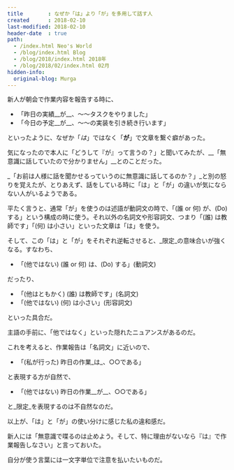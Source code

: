 ```yaml
---
title        : なぜか「は」より「が」を多用して話す人
created      : 2018-02-10
last-modified: 2018-02-10
header-date  : true
path:
  - /index.html Neo's World
  - /blog/index.html Blog
  - /blog/2018/index.html 2018年
  - /blog/2018/02/index.html 02月
hidden-info:
  original-blog: Murga
---
```


新人が朝会で作業内容を報告する時に、

- 「昨日の実績__が__、〜〜タスクをやりました」
- 「今日の予定__が__、〜〜の実装を引き続き行います」

といったように、なぜか「_は_」ではなく「__が__」で文章を繋ぐ癖があった。

気になったので本人に「どうして『が』って言うの？」と聞いてみたが、__「無意識に話していたので分かりません」__とのことだった。

_「お前は人様に話を聞かせるっていうのに無意識に話してるのか？」_と別の怒りを覚えたが、とりあえず、話をしている時に「は」と「が」の違いが気にならない人がいるようである。

平たく言うと、通常「が」を使うのは述語が動詞文の時で、「(誰 or 何) が、(Do) する」という構成の時に使う。それ以外の名詞文や形容詞文、つまり「(誰) は教師です」「(何) は小さい」といった文章は「は」を使う。

そして、この「は」と「が」をそれぞれ逆転させると、_限定_の意味合いが強くなる。すなわち、

- 「(他ではない) (誰 or 何) は、(Do) する」(動詞文)

だったり、

- 「(他はともかく) (誰) は教師です」(名詞文)
- 「(他ではない) (何) は小さい」(形容詞文)

といった具合だ。

主語の手前に、「他ではなく」といった隠れたニュアンスがあるのだ。

これを考えると、作業報告は「名詞文」に近いので、

- 「(私が行った) 昨日の作業_は_、○○である」

と表現する方が自然で、

- 「(他ではない) 昨日の作業__が__、○○である」

と_限定_を表現するのは不自然なのだ。

以上が、「は」と「が」の使い分けに感じた私の違和感だ。

新人には「無意識で喋るのは止めよう。そして、特に理由がないなら『は』で作業報告しなさい」と言っておいた。

自分が使う言葉には一文字単位で注意を払いたいものだ。
